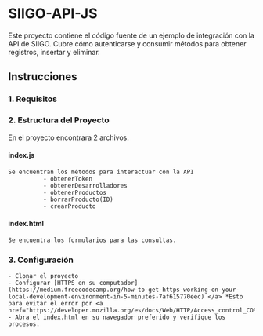 # SIIGO-API-JS
Este proyecto contiene el código fuente de un ejemplo de integración con la API de SIIGO. Cubre cómo autenticarse y consumir métodos para obtener registros, insertar y eliminar.

## Instrucciones

### 1. Requisitos



### 2. Estructura del Proyecto
En el proyecto encontrara 2 archivos.
  
#### index.js
```
Se encuentran los métodos para interactuar con la API
          - obtenerToken
          - obtenerDesarrolladores
          - obtenerProductos
          - borrarProducto(ID)    
          - crearProducto    
```
    
#### index.html
```
Se encuentra los formularios para las consultas.
```

### 3. Configuración

    - Clonar el proyecto
    - Configurar [HTTPS en su computador](https://medium.freecodecamp.org/how-to-get-https-working-on-your-local-development-environment-in-5-minutes-7af615770eec) </a> *Esto para evitar el error por <a href="https://developer.mozilla.org/es/docs/Web/HTTP/Access_control_CORS">CORS</a>*
    - Abra el index.html en su navegador preferido y verifique los procesos.
